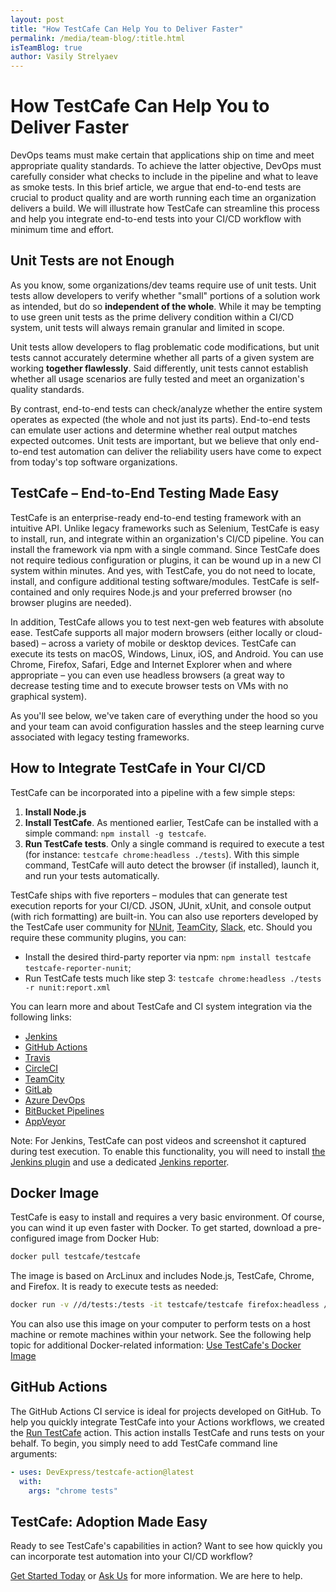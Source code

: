 ```yaml
---
layout: post
title: "How TestCafe Can Help You to Deliver Faster"
permalink: /media/team-blog/:title.html
isTeamBlog: true
author: Vasily Strelyaev
---
```

# How TestCafe Can Help You to Deliver Faster

DevOps teams must make certain that applications ship on time and meet appropriate quality standards. To achieve the latter objective, DevOps must carefully consider what checks to include in the pipeline and what to leave as smoke tests. In this brief article, we argue that end-to-end tests are crucial to product quality and are worth running each time an organization delivers a build. We will illustrate how TestCafe can streamline this process and help you integrate end-to-end tests into your CI/CD workflow with minimum time and effort.

<!--more-->

## Unit Tests are not Enough

As you know, some organizations/dev teams require use of unit tests. Unit tests allow developers to verify whether "small" portions of a solution work as intended, but do so **independent of the whole**. While it may be tempting to use green unit tests as the prime delivery condition within a CI/CD system, unit tests will always remain granular and limited in scope.

Unit tests allow developers to flag problematic code modifications, but unit tests cannot accurately determine whether all parts of a given system are working **together flawlessly**.  Said differently, unit tests cannot establish whether all usage scenarios are fully tested and meet an organization's quality standards.

By contrast, end-to-end tests can check/analyze whether the entire system operates as expected (the whole and not just its parts). End-to-end tests can emulate user actions and determine whether real output matches expected outcomes. Unit tests are important, but we believe that only end-to-end test automation can deliver the reliability users have come to expect from today's top software organizations.

## TestCafe – End-to-End Testing Made Easy

TestCafe is an enterprise-ready end-to-end testing framework with an intuitive API. Unlike legacy frameworks such as Selenium, TestCafe is easy to install, run, and integrate within an organization's CI/CD pipeline. You can install the framework via npm with a single command. Since TestCafe does not require tedious configuration or plugins, it can be wound up in a new CI system within minutes. And yes, with TestCafe, you do not need to locate, install, and configure additional testing software/modules. TestCafe is self-contained and only requires Node.js and your preferred browser (no browser plugins are needed).

In addition, TestCafe allows you to test next-gen web features with absolute ease. TestCafe supports all major modern browsers (either locally or cloud-based) – across a variety of mobile or desktop devices. TestCafe can execute its tests on macOS, Windows, Linux, iOS, and Android. You can use Chrome, Firefox, Safari, Edge and Internet Explorer when and where appropriate – you can even use headless browsers (a great way to decrease testing time and to execute browser tests on VMs with no graphical system).

As you'll see below, we've taken care of everything under the hood so you and your team can avoid configuration hassles and the steep learning curve associated with legacy testing frameworks.

## How to Integrate TestCafe in Your CI/CD

TestCafe can be incorporated into a pipeline with a few simple steps:  

1. **Install Node.js**
2. **Install TestCafe**. As mentioned earlier, TestCafe can be installed with a simple command: `npm install -g testcafe`.
3. **Run TestCafe tests**. Only a single command is required to execute a test (for instance: `testcafe chrome:headless ./tests`). With this simple command, TestCafe will auto detect the browser (if installed), launch it, and run your tests automatically.

TestCafe ships with five reporters – modules that can generate test execution reports for your CI/CD. JSON, JUnit, xUnit, and console output (with rich formatting) are built-in. You can also use reporters developed by the TestCafe user community for [NUnit](https://www.npmjs.com/package/testcafe-reporter-nunit), [TeamCity](https://www.npmjs.com/package/testcafe-reporter-teamcity), [Slack](https://www.npmjs.com/package/testcafe-reporter-slack), etc. Should you require these community plugins, you can:

* Install the desired third-party reporter via npm: `npm install testcafe testcafe-reporter-nunit`;
* Run TestCafe tests much like step 3: `testcafe chrome:headless ./tests -r nunit:report.xml`

You can learn more and about TestCafe and CI system integration via the following links:

* [Jenkins](https://devexpress.github.io/testcafe/documentation/guides/continuous-integration/jenkins.html)
* [GitHub Actions](https://devexpress.github.io/testcafe/documentation/guides/continuous-integration/github-actions.html)
* [Travis](https://devexpress.github.io/testcafe/documentation/guides/continuous-integration/travis.html)
* [CircleCI](https://devexpress.github.io/testcafe/documentation/guides/continuous-integration/circleci.html)
* [TeamCity](https://devexpress.github.io/testcafe/documentation/guides/continuous-integration/teamcity.html)
* [GitLab](https://devexpress.github.io/testcafe/documentation/guides/continuous-integration/gitlab.html)
* [Azure DevOps](https://devexpress.github.io/testcafe/documentation/guides/continuous-integration/azure-devops.html)
* [BitBucket Pipelines](https://devexpress.github.io/testcafe/documentation/guides/continuous-integration/bitbucket-pipelines.html)
* [AppVeyor](https://devexpress.github.io/testcafe/documentation/guides/continuous-integration/appveyor.html)

Note: For Jenkins, TestCafe can post videos and screenshot it captured during test execution. To enable this functionality, you will need to install [the Jenkins plugin](https://plugins.jenkins.io/testcafe/) and use a dedicated [Jenkins reporter](https://www.npmjs.com/package/testcafe-reporter-jenkins).

## Docker Image

TestCafe is easy to install and requires a very basic environment. Of course, you can wind it up even faster with Docker. To get started, download a pre-configured image from Docker Hub:

```sh
docker pull testcafe/testcafe
```

The image is based on ArcLinux and includes Node.js, TestCafe, Chrome, and Firefox. It is ready to execute tests as needed:

```sh
docker run -v //d/tests:/tests -it testcafe/testcafe firefox:headless /tests/**/*.js
```

You can also use this image on your computer to perform tests on a host machine or remote machines within your network. See the following help topic for additional Docker-related information: [Use TestCafe's Docker Image](https://devexpress.github.io/testcafe/documentation/guides/advanced-guides/use-testcafe-docker-image.html)

## GitHub Actions

The GitHub Actions CI service is ideal for projects developed on GitHub. To help you quickly integrate TestCafe into your Actions workflows, we created the [Run TestCafe](https://github.com/DevExpress/testcafe-action) action. This action installs TestCafe and runs tests on your behalf. To begin, you simply need to add TestCafe command line arguments:

```yaml
- uses: DevExpress/testcafe-action@latest
  with:
    args: "chrome tests"
```

## TestCafe: Adoption Made Easy

Ready to see TestCafe's capabilities in action? Want to see how quickly you can incorporate test automation into your CI/CD workflow?

[Get Started Today](https://devexpress.github.io/testcafe/documentation/getting-started/) or [Ask Us](https://devexpress.github.io/testcafe/support/) for more information. We are here to help.
